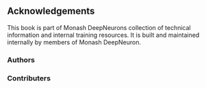 ## Acknowledgements
This book is part of Monash DeepNeurons collection of technical information and internal training resources. It is built and maintained internally by members of Monash DeepNeuron.


### Authors

### Contributers